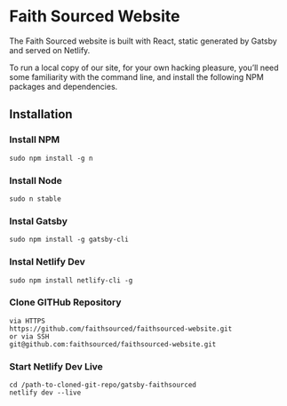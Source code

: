 # Faith Sourced Website

The Faith Sourced website is built with React, static generated by Gatsby and served on Netlify.

To run a local copy of our site, for your own hacking pleasure, you’ll need some familiarity with the command line, and install the following NPM packages and dependencies.

## Installation

### Install NPM
```
sudo npm install -g n
```

### Install Node
```
sudo n stable
```

### Instal Gatsby
```
sudo npm install -g gatsby-cli
```

### Instal Netlify Dev
```
sudo npm install netlify-cli -g
```

### Clone GITHub Repository
```
via HTTPS
https://github.com/faithsourced/faithsourced-website.git
or via SSH
git@github.com:faithsourced/faithsourced-website.git
```

### Start Netlify Dev Live
```
cd /path-to-cloned-git-repo/gatsby-faithsourced
netlify dev --live
```
